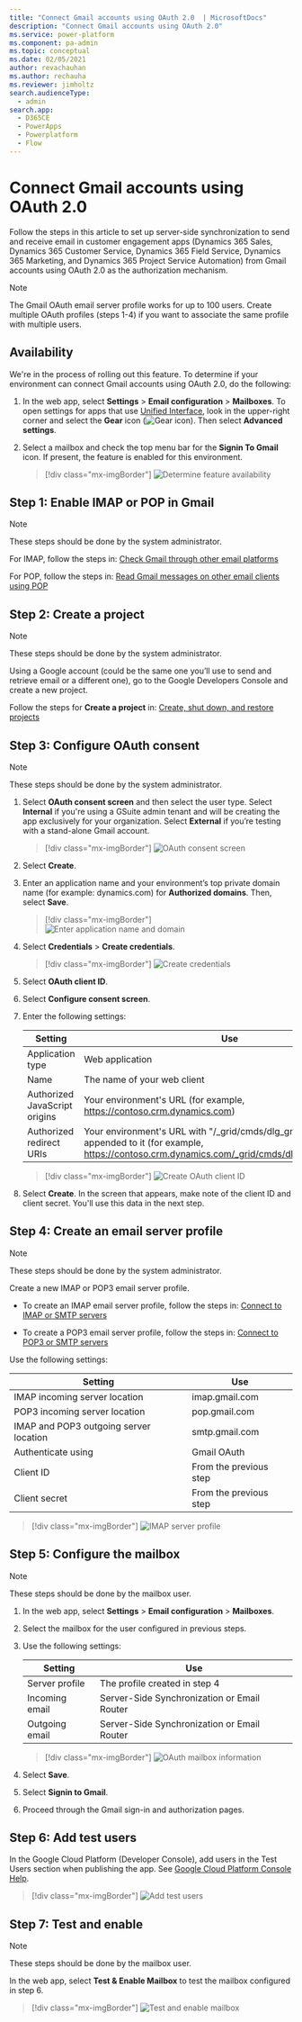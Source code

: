 ```yaml
---
title: "Connect Gmail accounts using OAuth 2.0  | MicrosoftDocs"
description: "Connect Gmail accounts using OAuth 2.0"
ms.service: power-platform
ms.component: pa-admin
ms.topic: conceptual
ms.date: 02/05/2021
author: revachauhan
ms.author: rechauha
ms.reviewer: jimholtz
search.audienceType: 
  - admin
search.app:
  - D365CE
  - PowerApps
  - Powerplatform
  - Flow
---
```


# Connect Gmail accounts using OAuth 2.0 

Follow the steps in this article to set up server-side synchronization to send and receive email in customer engagement apps (Dynamics 365 Sales, Dynamics 365 Customer Service, Dynamics 365 Field Service, Dynamics 365 Marketing, and Dynamics 365 Project Service Automation) from Gmail accounts using OAuth 2.0 as the authorization mechanism.

> [!NOTE]
> The Gmail OAuth email server profile works for up to 100 users. Create multiple OAuth profiles (steps 1-4) if you want to associate the same profile with multiple users.

## Availability

We're in the process of rolling out this feature. To determine if your environment can connect Gmail accounts using OAuth 2.0, do the following:

1. In the web app, select **Settings** > **Email configuration** > **Mailboxes**. To open settings for apps that use [Unified Interface](about-unified-interface.md), look in the upper-right corner and select the **Gear** icon (![Gear icon](media/selection-rule-gear-button.png)). Then select **Advanced settings**. 

2. Select a mailbox and check the top menu bar for the **Signin To Gmail** icon. If present, the feature is enabled for this environment.

   > [!div class="mx-imgBorder"] 
   > ![Determine feature availability](media/gmail-how-to-know.png "Determine feature availability")

## Step 1: Enable IMAP or POP in Gmail

> [!NOTE]
> These steps should be done by the system administrator.

For IMAP, follow the steps in: [Check Gmail through other email platforms](https://support.google.com/mail/answer/7126229)

For POP, follow the steps in: [Read Gmail messages on other email clients using POP](https://support.google.com/mail/answer/7104828)

## Step 2: Create a project

> [!NOTE]
> These steps should be done by the system administrator.

Using a Google account (could be the same one you’ll use to send and retrieve email or a different one), go to the Google Developers Console and create a new project.

Follow the steps for **Create a project** in: [Create, shut down, and restore projects](https://support.google.com/googleapi/answer/6251787)

## Step 3: Configure OAuth consent 

> [!NOTE]
> These steps should be done by the system administrator.

1. Select **OAuth consent screen** and then select the user type. Select **Internal** if you're using a GSuite admin tenant and will be creating the app exclusively for your organization. Select **External** if you’re testing with a stand-alone Gmail account. 

   > [!div class="mx-imgBorder"] 
   > ![OAuth consent screen](media/gmail-oauth-consent-screen.png "OAuth consent screen")

2. Select **Create**.

3. Enter an application name and your environment’s top private domain name (for example: dynamics.com) for **Authorized domains**. Then, select **Save**.

   > [!div class="mx-imgBorder"] 
   > ![Enter application name and domain](media/gmail-oauth-consent-domain-name.png "Enter application name and domain")

4. Select **Credentials** > **Create credentials**.

   > [!div class="mx-imgBorder"] 
   > ![Create credentials](media/gmail-oauth-consent-create-credentials.png "Create credentials")

5. Select **OAuth client ID**.

6. Select **Configure consent screen**.

7. Enter the following settings:

   |Setting  |Use  |
   |---------|---------|
   |Application type     | Web application         |
   |Name     |  The name of your web client       |
   |Authorized JavaScript origins     | Your environment's  URL (for example, https://contoso.crm.dynamics.com)        |
   |Authorized redirect URIs     | Your environment's URL with "/_grid/cmds/dlg_gmailoauth.aspx" appended to it (for example, https://contoso.crm.dynamics.com/_grid/cmds/dlg_gmailoauth.aspx)        |

   > [!div class="mx-imgBorder"] 
   > ![Create OAuth client ID](media/gmail-oauth-consent-create-clientid.png "Create OAuth client ID")

8. Select **Create**. In the screen that appears, make note of the client ID and client secret. You'll use this data in the next step.

## Step 4: Create an email server profile

> [!NOTE]
> These steps should be done by the system administrator.

Create a new IMAP or POP3 email server profile.

- To create an IMAP email server profile, follow the steps in: [Connect to IMAP or SMTP servers](connect-to-imap-servers.md)
  
- To create a POP3 email server profile, follow the steps in: [Connect to POP3 or SMTP servers](connect-to-pop3-or-smtp-servers.md)

Use the following settings:

|Setting  |Use  |
|---------|---------|
| IMAP incoming server location    | imap.gmail.com        |
| POP3 incoming server location    | pop.gmail.com        |
| IMAP and POP3 outgoing server location | smtp.gmail.com |
| Authenticate using  |  Gmail OAuth  |
| Client ID  | From the previous step    |
| Client secret | From the previous step  |

> [!div class="mx-imgBorder"] 
> ![IMAP server profile](media/gmail-oauth-imap-server-profile.png "IMAP server profile")

## Step 5: Configure the mailbox

> [!NOTE]
> These steps should be done by the mailbox user.

1. In the web app, select **Settings** > **Email configuration** > **Mailboxes**.

2. Select the mailbox for the user configured in previous steps.

3. Use the following settings:

   |Setting  |Use  |
   |---------|---------|
   |Server profile    | The profile created in step 4       |
   |Incoming email    | Server-Side Synchronization or Email Router       |
   |Outgoing email | Server-Side Synchronization or Email Router   |

   > [!div class="mx-imgBorder"] 
   > ![OAuth mailbox information](media/gmail-oauth-mailbox-information.png "OAuth mailbox information")

4. Select **Save**.

5. Select **Signin to Gmail**.

6. Proceed through the Gmail sign-in and authorization pages.

## Step 6: Add test users

In the Google Cloud Platform (Developer Console), add users in the Test Users section when publishing the app. See [Google Cloud Platform Console Help](https://support.google.com/cloud/answer/7454865).

> [!div class="mx-imgBorder"] 
> ![Add test users](media/gmail-oauth-add-users.png "Add test users")

## Step 7: Test and enable

> [!NOTE]
> These steps should be done by the mailbox user.

In the web app, select **Test & Enable Mailbox** to test the mailbox configured in step 6.

   > [!div class="mx-imgBorder"] 
   > ![Test and enable mailbox](media/gmail-oauth-test-enable-mailbox.png "Test and enable mailbox")

